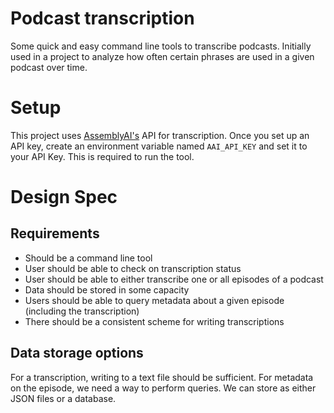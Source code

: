 # Podcast transcription
Some quick and easy command line tools to transcribe podcasts. Initially used in a project to analyze how often certain phrases are used in a given podcast over time.

# Setup
This project uses [AssemblyAI's](https://www.assemblyai.com/docs) API for transcription. Once you set up an API key, create an environment variable named `AAI_API_KEY` and set it to your API Key. This is required to run the tool.

# Design Spec
## Requirements
* Should be a command line tool
* User should be able to check on transcription status
* User should be able to either transcribe one or all episodes of a podcast
* Data should be stored in some capacity
* Users should be able to query metadata about a given episode (including the transcription)
* There should be a consistent scheme for writing transcriptions
## Data storage options
For a transcription, writing to a text file should be sufficient. For metadata on the episode, we need a way to perform queries. We can store as either JSON files or a database.